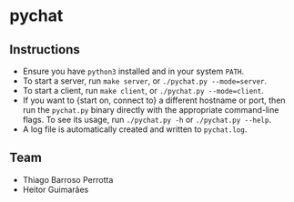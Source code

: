 pychat
======

Instructions
------------

* Ensure you have `python3` installed and in your system `PATH`.
* To start a server, run `make server`, or `./pychat.py --mode=server`.
* To start a client, run `make client`, or `./pychat.py --mode=client`.
* If you want to {start on, connect to} a different hostname or port, then run
  the `pychat.py` binary directly with the appropriate command-line flags.
  To see its usage, run `./pychat.py -h` or `./pychat.py --help`.
* A log file is automatically created and written to `pychat.log`.

Team
----

* Thiago Barroso Perrotta
* Heitor Guimarães
